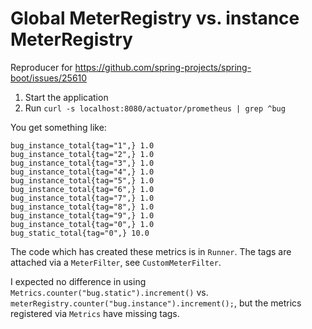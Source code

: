 # Global MeterRegistry vs. instance MeterRegistry

Reproducer for https://github.com/spring-projects/spring-boot/issues/25610

1. Start the application
1. Run `curl -s localhost:8080/actuator/prometheus | grep ^bug`

You get something like:

```
bug_instance_total{tag="1",} 1.0
bug_instance_total{tag="2",} 1.0
bug_instance_total{tag="3",} 1.0
bug_instance_total{tag="4",} 1.0
bug_instance_total{tag="5",} 1.0
bug_instance_total{tag="6",} 1.0
bug_instance_total{tag="7",} 1.0
bug_instance_total{tag="8",} 1.0
bug_instance_total{tag="9",} 1.0
bug_instance_total{tag="0",} 1.0
bug_static_total{tag="0",} 10.0
```

The code which has created these metrics is in `Runner`. The tags are attached via a `MeterFilter`, see `CustomMeterFilter`.

I expected no difference in using `Metrics.counter("bug.static").increment()` vs. `meterRegistry.counter("bug.instance").increment();`, but the metrics registered via `Metrics` have missing tags.
